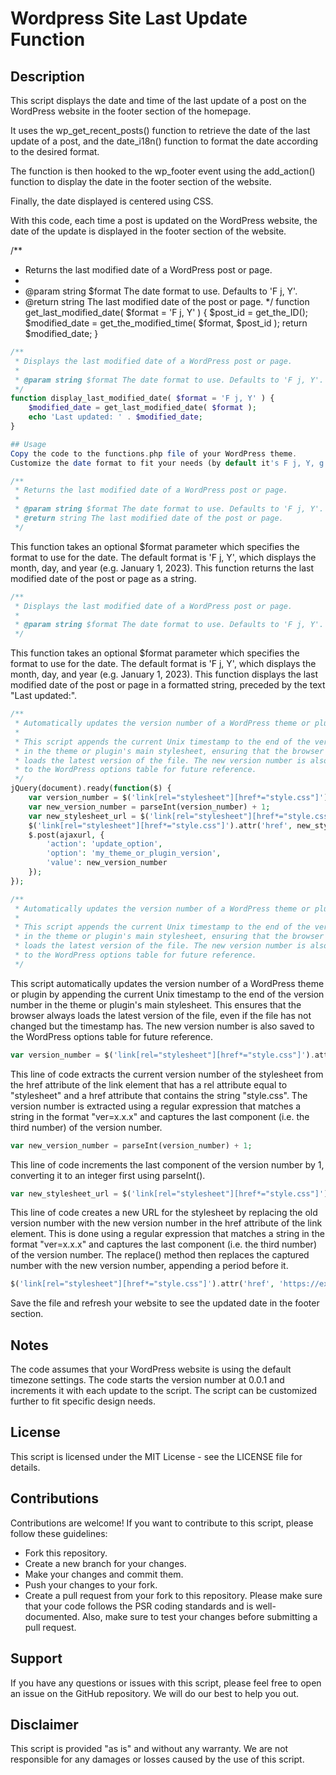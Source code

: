 # Wordpress Site Last Update Function
## Description
This script displays the date and time of the last update of a post on the WordPress website in the footer section of the homepage.

It uses the wp_get_recent_posts() function to retrieve the date of the last update of a post, and the date_i18n() function to format the date according to the desired format.

The function is then hooked to the wp_footer event using the add_action() function to display the date in the footer section of the website.

Finally, the date displayed is centered using CSS.

With this code, each time a post is updated on the WordPress website, the date of the update is displayed in the footer section of the website.

/**
 * Returns the last modified date of a WordPress post or page.
 *
 * @param string $format The date format to use. Defaults to 'F j, Y'.
 * @return string The last modified date of the post or page.
 */
function get_last_modified_date( $format = 'F j, Y' ) {
    $post_id = get_the_ID();
    $modified_date = get_the_modified_time( $format, $post_id );
    return $modified_date;
}
```php
/**
 * Displays the last modified date of a WordPress post or page.
 *
 * @param string $format The date format to use. Defaults to 'F j, Y'.
 */
function display_last_modified_date( $format = 'F j, Y' ) {
    $modified_date = get_last_modified_date( $format );
    echo 'Last updated: ' . $modified_date;
}

## Usage
Copy the code to the functions.php file of your WordPress theme.
Customize the date format to fit your needs (by default it's F j, Y, g:i a).
```

```php
/**
 * Returns the last modified date of a WordPress post or page.
 *
 * @param string $format The date format to use. Defaults to 'F j, Y'.
 * @return string The last modified date of the post or page.
 */

```
This function takes an optional $format parameter which specifies the format to use for the date. The default format is 'F j, Y', which displays the month, day, and year (e.g. January 1, 2023). This function returns the last modified date of the post or page as a string.
```php
/**
 * Displays the last modified date of a WordPress post or page.
 *
 * @param string $format The date format to use. Defaults to 'F j, Y'.
 */

```
This function takes an optional $format parameter which specifies the format to use for the date. The default format is 'F j, Y', which displays the month, day, and year (e.g. January 1, 2023). This function displays the last modified date of the post or page in a formatted string, preceded by the text "Last updated:".

```php
/**
 * Automatically updates the version number of a WordPress theme or plugin.
 *
 * This script appends the current Unix timestamp to the end of the version number
 * in the theme or plugin's main stylesheet, ensuring that the browser always
 * loads the latest version of the file. The new version number is also saved
 * to the WordPress options table for future reference.
 */
jQuery(document).ready(function($) {
    var version_number = $('link[rel="stylesheet"][href*="style.css"]').attr('href').match(/ver=(\d+\.\d+\.)(\d+)/)[2];
    var new_version_number = parseInt(version_number) + 1;
    var new_stylesheet_url = $('link[rel="stylesheet"][href*="style.css"]').attr('href').replace(/ver=\d+\.\d+\.(\d+)/, 'ver=' + new_version_number + '.$1');
    $('link[rel="stylesheet"][href*="style.css"]').attr('href', new_stylesheet_url);
    $.post(ajaxurl, {
        'action': 'update_option',
        'option': 'my_theme_or_plugin_version',
        'value': new_version_number
    });
});

```

```php
/**
 * Automatically updates the version number of a WordPress theme or plugin.
 *
 * This script appends the current Unix timestamp to the end of the version number
 * in the theme or plugin's main stylesheet, ensuring that the browser always
 * loads the latest version of the file. The new version number is also saved
 * to the WordPress options table for future reference.
 */

```
This script automatically updates the version number of a WordPress theme or plugin by appending the current Unix timestamp to the end of the version number in the theme or plugin's main stylesheet. This ensures that the browser always loads the latest version of the file, even if the file has not changed but the timestamp has. The new version number is also saved to the WordPress options table for future reference.


```php
var version_number = $('link[rel="stylesheet"][href*="style.css"]').attr('href').match(/ver=(\d+\.\d+\.)(\d+)/)[2];

```
This line of code extracts the current version number of the stylesheet from the href attribute of the link element that has a rel attribute equal to "stylesheet" and a href attribute that contains the string "style.css". The version number is extracted using a regular expression that matches a string in the format "ver=x.x.x" and captures the last component (i.e. the third number) of the version number.
```php
var new_version_number = parseInt(version_number) + 1;

```
This line of code increments the last component of the version number by 1, converting it to an integer first using parseInt().


```php
var new_stylesheet_url = $('link[rel="stylesheet"][href*="style.css"]').attr('href').replace(/ver=\d+\.\d+\.(\d+)/, 'ver=' + new_version_number + '.$1');

```
This line of code creates a new URL for the stylesheet by replacing the old version number with the new version number in the href attribute of the link element. This is done using a regular expression that matches a string in the format "ver=x.x.x" and captures the last component (i.e. the third number) of the version number. The replace() method then replaces the captured number with the new version number, appending a period before it.


```php
$('link[rel="stylesheet"][href*="style.css"]').attr('href', 'https://example.com/wp-content/themes/my-theme/style.css');

```
Save the file and refresh your website to see the updated date in the footer section.

## Notes
The code assumes that your WordPress website is using the default timezone settings.
The code starts the version number at 0.0.1 and increments it with each update to the script.
The script can be customized further to fit specific design needs.
## License
This script is licensed under the MIT License - see the LICENSE file for details.

## Contributions
Contributions are welcome! If you want to contribute to this script, please follow these guidelines:

* Fork this repository.
* Create a new branch for your changes.
* Make your changes and commit them.
* Push your changes to your fork.
* Create a pull request from your fork to this repository.
Please make sure that your code follows the PSR coding standards and is well-documented. Also, make sure to test your changes before submitting a pull request.

## Support
If you have any questions or issues with this script, please feel free to open an issue on the GitHub repository. We will do our best to help you out.

## Disclaimer
This script is provided "as is" and without any warranty. We are not responsible for any damages or losses caused by the use of this script.
